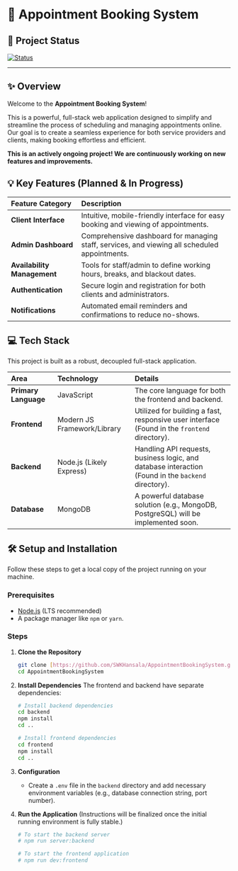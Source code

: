 # 📅 Appointment Booking System

## 🚀 Project Status
[![Status](https://img.shields.io/badge/Status-Development%20in%20Progress-yellow)](https://github.com/SWKHansala/AppointmentBookingSystem)

---

## ✨ Overview

Welcome to the **Appointment Booking System**!

This is a powerful, full-stack web application designed to simplify and streamline the process of scheduling and managing appointments online. Our goal is to create a seamless experience for both service providers and clients, making booking effortless and efficient.

**This is an actively ongoing project! We are continuously working on new features and improvements.**

## 💡 Key Features (Planned & In Progress)

| Feature Category | Description |
| :--- | :--- |
| **Client Interface** | Intuitive, mobile-friendly interface for easy booking and viewing of appointments. |
| **Admin Dashboard** | Comprehensive dashboard for managing staff, services, and viewing all scheduled appointments. |
| **Availability Management** | Tools for staff/admin to define working hours, breaks, and blackout dates. |
| **Authentication** | Secure login and registration for both clients and administrators. |
| **Notifications** | Automated email reminders and confirmations to reduce no-shows. |

## 💻 Tech Stack

This project is built as a robust, decoupled full-stack application.

| Area | Technology | Details |
| :--- | :--- | :--- |
| **Primary Language** | JavaScript | The core language for both the frontend and backend. |
| **Frontend** | Modern JS Framework/Library | Utilized for building a fast, responsive user interface (Found in the `frontend` directory). |
| **Backend** | Node.js (Likely Express) | Handling API requests, business logic, and database interaction (Found in the `backend` directory). |
| **Database** | MongoDB | A powerful database solution (e.g., MongoDB, PostgreSQL) will be implemented soon. |

## 🛠️ Setup and Installation

Follow these steps to get a local copy of the project running on your machine.

### Prerequisites

* [Node.js](https://nodejs.org/en/) (LTS recommended)
* A package manager like `npm` or `yarn`.

### Steps

1.  **Clone the Repository**
    ```bash
    git clone [https://github.com/SWKHansala/AppointmentBookingSystem.git](https://github.com/SWKHansala/AppointmentBookingSystem.git)
    cd AppointmentBookingSystem
    ```

2.  **Install Dependencies**
    The frontend and backend have separate dependencies:
    ```bash
    # Install backend dependencies
    cd backend
    npm install 
    cd ..

    # Install frontend dependencies
    cd frontend
    npm install
    cd ..
    ```

3.  **Configuration**
    * Create a `.env` file in the `backend` directory and add necessary environment variables (e.g., database connection string, port number).

4.  **Run the Application**
    (Instructions will be finalized once the initial running environment is fully stable.)
    ```bash
    # To start the backend server
    # npm run server:backend 

    # To start the frontend application
    # npm run dev:frontend 
    ```
